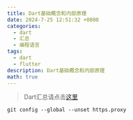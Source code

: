 ```yaml
---
title: Dart基础概念和内部原理
date: 2024-7-25 12:51:32 +0800
categories:
  - dart
  - 汇总
  - 编程语言
tags:
  - dart
  - flutter
description: Dart基础概念和内部原理
math: true
---
```

> Dart汇总请点击[这里](https://rd-wang.github.io/posts/Dart基础概念和内部原理/)
```
git config --global --unset https.proxy
```